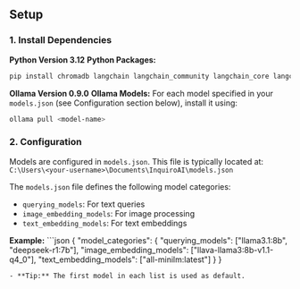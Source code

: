 ## Setup

### 1. Install Dependencies

   **Python Version 3.12** 
   **Python Packages:**
   ```bash
   pip install chromadb langchain langchain_community langchain_core langchain_ollama PyMuPDF python-docx ollama openai-whisper
   ```
   **Ollama Version 0.9.0** 
   **Ollama Models:**
   For each model specified in your `models.json` (see Configuration section below), install it using:
   ```bash
   ollama pull <model-name>
   ```

### 2. Configuration
   Models are configured in `models.json`. This file is typically located at:
   `C:\Users\<your-username>\Documents\InquiroAI\models.json`

   The `models.json` file defines the following model categories:
   - `querying_models`: For text queries
   - `image_embedding_models`: For image processing
   - `text_embedding_models`: For text embeddings

   **Example:**
    ```json
    {
        "model_categories": {
        "querying_models": ["llama3.1:8b", "deepseek-r1:7b"],
        "image_embedding_models": ["llava-llama3:8b-v1.1-q4_0"],
        "text_embedding_models": ["all-minilm:latest"]
        }
    }
```
- **Tip:** The first model in each list is used as default.

